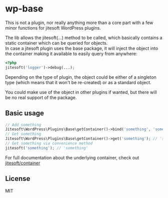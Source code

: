 # wp-base

This is not a plugin, nor really anything more than a core part with a few
minor functions for jitesoft WordPress plugins.

The lib allows the jitesoft(...) method to be called, which basically contains
a static container which can be queried for objects.  
In case a jitesoft plugin uses the base package, it will inject 
the object into the container making it available to easily query from anywhere:

```php
<?php
jitesoft('logger')->debug(...);
```

Depending on the type of plugin, the object could be either of a singleton type
(which means that it won't be re-created) or as a standard object.  

You could make use of the object in other plugins if wanted, but there will be
no real support of the package.

## Basic usage

```php
// Add something
Jitesoft\WordPress\Plugins\Base\getContainer()->bind('something', 'something');
// Get something
Jitesoft\WordPress\Plugins\Base\getContainer()->get('something'); // 'something'
// Get something via convenience method
jitesoft('something'); // 'something'
```

For full documentation about the underlying container, check out 
[jitesoft/container](https://packagist.org/packages/jitesoft/container)

## License

MIT
